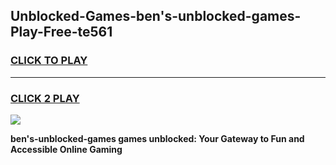 
## Unblocked-Games-ben's-unblocked-games-Play-Free-te561
<h3>
<a href="https://premium76.site?title=ben's-unblocked-games&ref=22A">CLICK TO PLAY</a></h3>
<hr>

<h3>
<a href="https://premium76.site?title=ben's-unblocked-games&ref=22A">CLICK 2 PLAY</a>
  
</h3>

<a href="https://premium76.site?title=ben's-unblocked-games&ref=22A"><img src="https://clearcache.store/games.png"></a>


**ben's-unblocked-games games unblocked: Your Gateway to Fun and Accessible Online Gaming**
